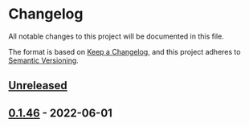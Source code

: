 # Changelog

All notable changes to this project will be documented in this file.

The format is based on [Keep a Changelog](https://keepachangelog.com/en/1.0.0/),
and this project adheres to [Semantic Versioning](https://semver.org/spec/v2.0.0.html).

## [Unreleased]

## [0.1.46] - 2022-06-01

[Unreleased]: https://github.com/timvw/timvw-hello-rs/compare/0.1.46...HEAD

[0.1.46]: https://github.com/timvw/timvw-hello-rs/compare/19bcfedafac52fd9a327539387931ccce6fe0348...0.1.46
